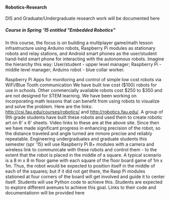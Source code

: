 #### Robotics-Research
DIS and Graduate/Undergraduate research work will be documented here

##### Course in Spring '15 entitled "Embedded Robotics"
In this course, the focus is on building a multiplayer game/math lesson
infrastructure using Arduino robots, Raspberry Pi modules as stationary robots and relay stations, and Android smart phones as the user/student hand-held smart phone for interacting with the autonomous robots. Imagine the hierarchy this
way: User/student - upper level manager; Raspberry Pi - middle level manager; Arduino robot - blue collar worker. 

Raspberry Pi Apps for monitoring and control of simple low cost robots via WiFi/Blue Tooth communication We have built low cost ($100) robots for use in schools. Other commercially available robots cost $250 to $350 and are not designed for STEM learning. We have been working on incorporating math lessons that can benefit from using robots to visualize and solve the problem. Here are the links: http://csi.fau.edu/courses/robotics/ and http://robotics.fau.edu/. A group of 9th grade students have built these robots and used them to create robotic art on 6' x 6' sheets. Video links to these are at the above site. Since then we have made significant progress in enhancing precision of the robot, so the distance traveled and angle turned are mmore precise and reliably repeatable. Engineering undergraduates and graduate students this semester (spr '15) will use Raspberry Pi B+ modules with a camera and wireless link to communicate with these robots and control them - to the extent that the robot is placed in the middle of a square. A typical scenario is a 8 m x 8 m floor game with each square of the floor board game of 1m x 1m. Thus, the robot would be expected to position itself in the middle of each of the squares; but if it did not get there, the Rasp Pi modules stationed at four corners of the board will get involved and guide it to center itself. Students will use Python code to achieve this. Students are expected to explore different avenues to achieve this goal. Links to their code and documentationn will be provided here
